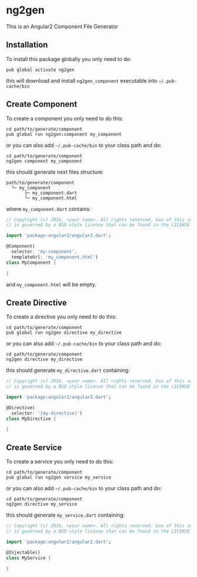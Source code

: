 # ng2gen

This is an Angular2 Component File Generator

## Installation

To install this package globally you only need to do:

```
pub global activate ng2gen
```

this will download and install `ng2gen_component` executable into `~/.pub-cache/bin`

## Create Component

To create a component you only need to do this:

```
cd path/to/generate/component
pub global run ng2gen:component my_component
```

or you can also add `~/.pub-cache/bin` to your class path and do:

```
cd path/to/generate/component
ng2gen component my_component
```

this should generate next files structure:

```
path/to/generate/component
  └─ my_component
       ├─ my_component.dart
       └─ my_component.html
```

where `my_component.dart` contains:

```dart
// Copyright (c) 2016, <your name>. All rights reserved. Use of this source code
// is governed by a BSD-style license that can be found in the LICENSE file.

import 'package:angular2/angular2.dart';

@Component(
  selector: 'my-component',
  templateUrl: 'my_component.html')
class MyComponent {

}
```

and `my_component.html` will be empty.

## Create Directive

To create a directive you only need to do this:

```
cd path/to/generate/component
pub global run ng2gen directive my_directive
```

or you can also add `~/.pub-cache/bin` to your class path and do:

```
cd path/to/generate/component
ng2gen directive my_directive
```

this should generate `my_directive.dart` containing:

```dart
// Copyright (c) 2016, <your name>. All rights reserved. Use of this source code
// is governed by a BSD-style license that can be found in the LICENSE file.

import 'package:angular2/angular2.dart';

@Directive(
  selector: '[my-directive]')
class MyDirective {

}
```

## Create Service

To create a service you only need to do this:

```
cd path/to/generate/component
pub global run ng2gen service my_service
```

or you can also add `~/.pub-cache/bin` to your class path and do:

```
cd path/to/generate/component
ng2gen directive my_service
```

this should generate `my_service.dart` containing:

```dart
// Copyright (c) 2016, <your name>. All rights reserved. Use of this source code
// is governed by a BSD-style license that can be found in the LICENSE file.

import 'package:angular2/angular2.dart';

@Injectable()
class MyService {

}
```